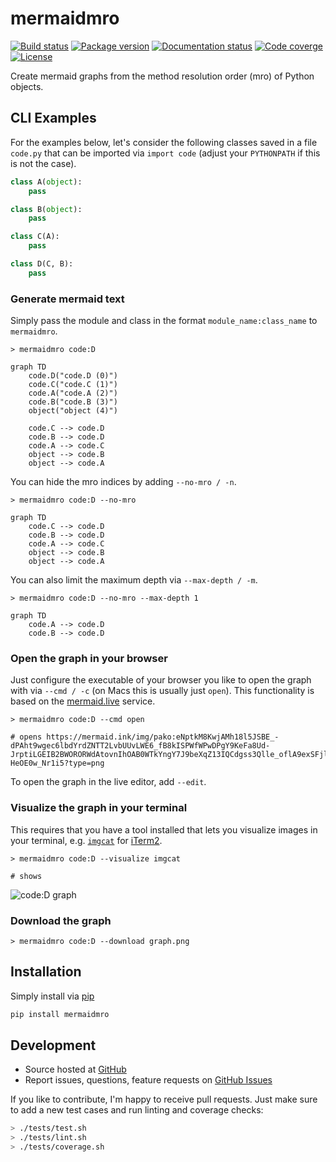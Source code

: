 # mermaidmro

<!-- marker-before-badges -->

[![Build status](https://github.com/riga/mermaidmro/actions/workflows/lint_and_test.yml/badge.svg)](https://github.com/riga/mermaidmro/actions/workflows/lint_and_test.yml)
[![Package version](https://img.shields.io/pypi/v/mermaidmro.svg?style=flat)](https://pypi.python.org/pypi/mermaidmro)
[![Documentation status](https://readthedocs.org/projects/mermaidmro/badge/?version=latest)](http://mermaidmro.readthedocs.io)
[![Code coverge](https://codecov.io/gh/riga/mermaidmro/graph/badge.svg?token=UAKGC13BVI)](https://codecov.io/gh/riga/mermaidmro)
[![License](https://img.shields.io/github/license/riga/mermaidmro.svg)](https://github.com/riga/mermaidmro/blob/master/LICENSE)

<!-- marker-after-badges -->

Create mermaid graphs from the method resolution order (mro) of Python objects.


<!-- marker-before-content -->

## CLI Examples

For the examples below, let's consider the following classes saved in a file `code.py` that can be imported via `import code` (adjust your `PYTHONPATH` if this is not the case).

```python
class A(object):
    pass

class B(object):
    pass

class C(A):
    pass

class D(C, B):
    pass
```

### Generate mermaid text

Simply pass the module and class in the format `module_name:class_name` to `mermaidmro`.

```shell
> mermaidmro code:D

graph TD
    code.D("code.D (0)")
    code.C("code.C (1)")
    code.A("code.A (2)")
    code.B("code.B (3)")
    object("object (4)")

    code.C --> code.D
    code.B --> code.D
    code.A --> code.C
    object --> code.B
    object --> code.A
```

You can hide the mro indices by adding `--no-mro / -n`.

```shell
> mermaidmro code:D --no-mro

graph TD
    code.C --> code.D
    code.B --> code.D
    code.A --> code.C
    object --> code.B
    object --> code.A
```

You can also limit the maximum depth via `--max-depth / -m`.

```shell
> mermaidmro code:D --no-mro --max-depth 1

graph TD
    code.A --> code.D
    code.B --> code.D
```


### Open the graph in your browser

Just configure the executable of your browser you like to open the graph with via `--cmd / -c` (on Macs this is usually just `open`).
This functionality is based on the [mermaid.live](https://mermaid.live) service.

```shell
> mermaidmro code:D --cmd open

# opens https://mermaid.ink/img/pako:eNptkM8KwjAMh18l5JSBE_-dPAht9wgec6lbdYrdZNTT2LvbUUvLWE6_fB8kISPWfWPwDPgY9KeFa8Ud-JrptiLGEIB2BWORORWdAtovnIhOAB0WTkYngY7J9beXqZ13IQCdgss3Qlle_oflA9exSFjlKxKW61jgBtCawepnM_9lZHStsYZ9w9iYu_6-HeOE0w_Nr1i5?type=png
```

To open the graph in the live editor, add `--edit`.


### Visualize the graph in your terminal

This requires that you have a tool installed that lets you visualize images in your terminal, e.g. [`imgcat`](https://iterm2.com/documentation-images.html) for [iTerm2](https://iterm2.com).

```shell
> mermaidmro code:D --visualize imgcat

# shows
```

![code:D graph](https://media.githubusercontent.com/media/riga/mermaidmro/master/assets/graph.png)


### Download the graph

```shell
> mermaidmro code:D --download graph.png
```


## Installation

Simply install via [pip](https://pypi.python.org/pypi/mermaidmro)

```bash
pip install mermaidmro
```


## Development

- Source hosted at [GitHub](https://github.com/riga/mermaidmro)
- Report issues, questions, feature requests on [GitHub Issues](https://github.com/riga/mermaidmro/issues)

If you like to contribute, I'm happy to receive pull requests.
Just make sure to add a new test cases and run linting and coverage checks:

```bash
> ./tests/test.sh
> ./tests/lint.sh
> ./tests/coverage.sh
```

<!-- marker-after-content -->
